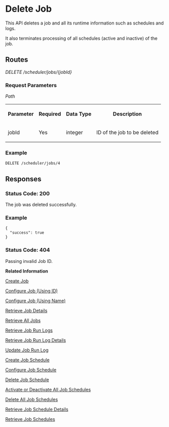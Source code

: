 <!-- loiocd8feb7e839a4fda87a5623d24adafbd -->

# Delete Job

This API deletes a job and all its runtime information such as schedules and logs.



It also terminates processing of all schedules \(active and inactive\) of the job.



## Routes

*DELETE /scheduler/jobs/\{jobId\}*



### Request Parameters

*Path* 


<table>
<tr>
<th valign="top">

Parameter

</th>
<th valign="top">

Required

</th>
<th valign="top">

Data Type

</th>
<th valign="top">

Description

</th>
</tr>
<tr>
<td valign="top">

jobId

</td>
<td valign="top">

Yes

</td>
<td valign="top">

integer

</td>
<td valign="top">

ID of the job to be deleted

</td>
</tr>
</table>



### Example

```
DELETE /scheduler/jobs/4 
```



## Responses



### Status Code: 200

The job was deleted successfully.



### Example

```
{
  "success": true
} 
```



### Status Code: 404

Passing invalid Job ID.



**Related Information**  


[Create Job](create-job-2c1ecb6.md "This API creates a job by accepting one or more job schedules to be created.")

[Configure Job \(Using ID\)](configure-job-using-id-514f2f6.md "This API configures a job with the updated runtime information using job ID.")

[Configure Job \(Using Name\)](configure-job-using-name-5790b8a.md "This API configures a job with the updated runtime information using job name.")

[Retrieve Job Details](retrieve-job-details-815605d.md "This API retrieves the saved configuration settings of a specified job.")

[Retrieve All Jobs](retrieve-all-jobs-b4d3719.md "This API retrieves all jobs in a service instance.")

[Retrieve Job Run Logs](retrieve-job-run-logs-13d38f3.md "This API retrieves the run logs for a specified job schedule.")

[Retrieve Job Run Log Details](retrieve-job-run-log-details-e49a4b2.md "This API retrieves the details for a specified job run log.")

[Update Job Run Log](update-job-run-log-e85da40.md "This API is used by the application to inform the Job Scheduler about the status of an asynchronous, long-running job.")

[Create Job Schedule](create-job-schedule-66ab3c1.md "This API creates a job schedule for a specified job.")

[Configure Job Schedule](configure-job-schedule-0a4d939.md "This API configures/updates the runtime information of a job schedule for a specified job.")

[Delete Job Schedule](delete-job-schedule-3066b6d.md "This API deletes the specified job schedule.")

[Activate or Deactivate All Job Schedules](activate-or-deactivate-all-job-schedules-fe9650b.md "This API activates or deactivates all the existing schedules for a job.")

[Delete All Job Schedules](delete-all-job-schedules-0aab1ab.md "This API deletes all the schedules of the specified job.")

[Retrieve Job Schedule Details](retrieve-job-schedule-details-fa16c72.md "This API retrieves the saved configuration settings of a specified job schedule.")

[Retrieve Job Schedules](retrieve-job-schedules-251658d.md "This API retrieves all schedules for a specified job.")


